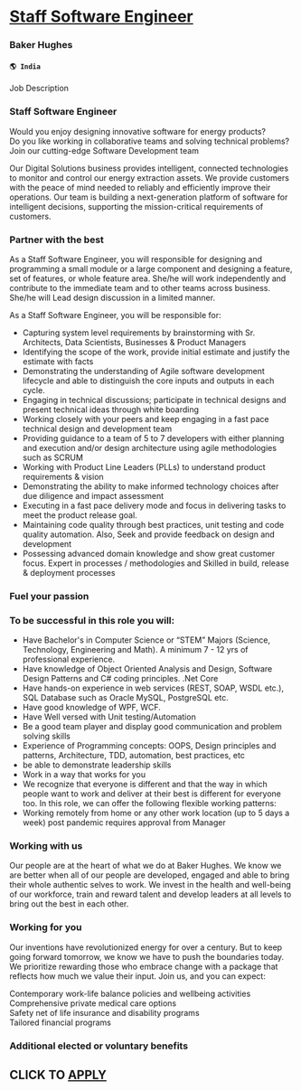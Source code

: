 # [Staff Software Engineer](https://www.remotewlb.com/apply/staff-software-engineer-81640)  
### Baker Hughes  
#### `🌎 India`  

Job Description

### Staff Software Engineer

Would you enjoy designing innovative software for energy products?  
Do you like working in collaborative teams and solving technical problems?  
Join our cutting-edge Software Development team

Our Digital Solutions business provides intelligent, connected technologies to monitor and control our energy extraction assets. We provide customers with the peace of mind needed to reliably and efficiently improve their operations. Our team is building a next-generation platform of software for intelligent decisions, supporting the mission-critical requirements of customers.

### Partner with the best

As a Staff Software Engineer, you will responsible for designing and programming a small module or a large component and designing a feature, set of features, or whole feature area. She/he will work independently and contribute to the immediate team and to other teams across business. She/he will Lead design discussion in a limited manner.

As a Staff Software Engineer, you will be responsible for:

  * Capturing system level requirements by brainstorming with Sr. Architects, Data Scientists, Businesses & Product Managers
  * Identifying the scope of the work, provide initial estimate and justify the estimate with facts
  * Demonstrating the understanding of Agile software development lifecycle and able to distinguish the core inputs and outputs in each cycle.
  * Engaging in technical discussions; participate in technical designs and present technical ideas through white boarding
  * Working closely with your peers and keep engaging in a fast pace technical design and development team
  * Providing guidance to a team of 5 to 7 developers with either planning and execution and/or design architecture using agile methodologies such as SCRUM
  * Working with Product Line Leaders (PLLs) to understand product requirements & vision
  * Demonstrating the ability to make informed technology choices after due diligence and impact assessment
  * Executing in a fast pace delivery mode and focus in delivering tasks to meet the product release goal.
  * Maintaining code quality through best practices, unit testing and code quality automation. Also, Seek and provide feedback on design and development
  * Possessing advanced domain knowledge and show great customer focus. Expert in processes / methodologies and Skilled in build, release & deployment processes  

### Fuel your passion

### To be successful in this role you will:

  * Have Bachelor's in Computer Science or “STEM” Majors (Science, Technology, Engineering and Math). A minimum 7 - 12 yrs of professional experience.
  * Have knowledge of Object Oriented Analysis and Design, Software Design Patterns and C# coding principles. .Net Core
  * Have hands-on experience in web services (REST, SOAP, WSDL etc.), SQL Database such as Oracle MySQL, PostgreSQL etc.
  * Have good knowledge of WPF, WCF.
  * Have Well versed with Unit testing/Automation
  * Be a good team player and display good communication and problem solving skills
  * Experience of Programming concepts: OOPS, Design principles and patterns, Architecture, TDD, automation, best practices, etc
  * be able to demonstrate leadership skills
  * Work in a way that works for you
  * We recognize that everyone is different and that the way in which people want to work and deliver at their best is different for everyone too. In this role, we can offer the following flexible working patterns:
  * Working remotely from home or any other work location (up to 5 days a week) post pandemic requires approval from Manager  

### Working with us

Our people are at the heart of what we do at Baker Hughes. We know we are better when all of our people are developed, engaged and able to bring their whole authentic selves to work. We invest in the health and well-being of our workforce, train and reward talent and develop leaders at all levels to bring out the best in each other.

### Working for you

Our inventions have revolutionized energy for over a century. But to keep going forward tomorrow, we know we have to push the boundaries today. We prioritize rewarding those who embrace change with a package that reflects how much we value their input. Join us, and you can expect:

Contemporary work-life balance policies and wellbeing activities  
Comprehensive private medical care options  
Safety net of life insurance and disability programs  
Tailored financial programs

### Additional elected or voluntary benefits

  
## CLICK TO [APPLY](https://www.remotewlb.com/apply/staff-software-engineer-81640)

